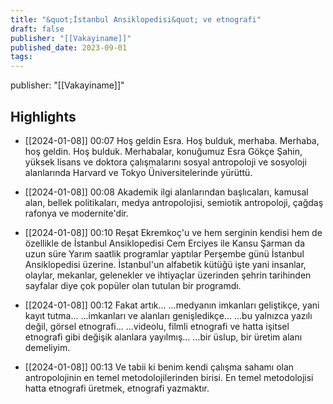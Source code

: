 ```yaml
---
title: "&quot;İstanbul Ansiklopedisi&quot; ve etnografi"
draft: false
publisher: "[[Vakayiname]]"
published_date: 2023-09-01
tags:
---
```

publisher: "[[Vakayiname]]"


## Highlights
* [[2024-01-08]] 00:07  Hoş geldin Esra. Hoş bulduk, merhaba. Merhaba, hoş geldin. Hoş bulduk. Merhabalar, konuğumuz Esra Gökçe Şahin, yüksek lisans ve doktora çalışmalarını sosyal antropoloji ve sosyoloji alanlarında Harvard ve Tokyo Üniversitelerinde yürüttü.

* [[2024-01-08]] 00:08  Akademik ilgi alanlarından başlıcaları, kamusal alan, bellek politikaları, medya antropolojisi, semiotik antropoloji, çağdaş rafonya ve modernite'dir.

* [[2024-01-08]] 00:10  Reşat Ekremkoç'u ve hem serginin kendisi hem de özellikle de İstanbul Ansiklopedisi Cem Erciyes ile Kansu Şarman da uzun süre Yarım saatlik programlar yaptılar Perşembe günü İstanbul Ansiklopedisi üzerine. İstanbul'un alfabetik kütüğü işte yani insanlar, olaylar, mekanlar, gelenekler ve ihtiyaçlar üzerinden şehrin tarihinden sayfalar diye çok popüler olan tutulan bir programdı.

* [[2024-01-08]] 00:12  Fakat artık... ...medyanın imkanları geliştikçe, yani kayıt tutma... ...imkanları ve alanları genişledikçe... ...bu yalnızca yazılı değil, görsel etnografi... ...videolu, filmli etnografi ve hatta işitsel etnografi gibi değişik alanlara yayılmış... ...bir üslup, bir üretim alanı demeliyim.

* [[2024-01-08]] 00:13  Ve tabii ki benim kendi çalışma sahamı olan antropolojinin en temel metodolojilerinden birisi. En temel metodolojisi hatta etnografi üretmek, etnografi yazmaktır.

